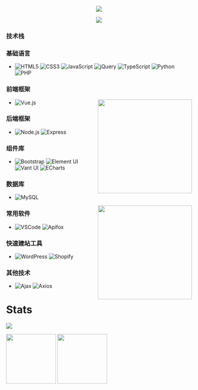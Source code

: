 <p align="center">
<img src="https://capsule-render.vercel.app/api?type=waving&color=timeGradient&height=300&&section=header&text=HI%20THERE!&fontSize=90&fontAlign=50&fontAlignY=30&desc=I%20am%20Wang👋&descAlign=50&descSize=30&descAlignY=60&animation=twinkling" />
</p>
<p align="center">
<img src="https://readme-typing-svg.demolab.com?font=Orbitron&size=25&pause=1000&center=true&vCenter=true&random=false&width=600&lines=Welcome+to+my+home+page!;Welcome+to+my+home+page!" />
</p>

### 技术栈

### 基础语言
- ![HTML5](https://img.shields.io/badge/-HTML5-%23E44D27?style=flat-square&logo=html5&logoColor=ffffff)
 ![CSS3](https://img.shields.io/badge/-CSS3-%231572B6?style=flat-square&logo=css3)
 ![JavaScript](https://img.shields.io/badge/-JavaScript-%23F7DF1C?style=flat-square&logo=javascript&logoColor=000000)
 ![jQuery](https://img.shields.io/badge/jQuery-0769AD?style=flat-square&logo=jquery&logoColor=white)
 ![TypeScript](https://img.shields.io/badge/TypeScript-007ACC?style=flat-square&logo=typescript&logoColor=white)
 ![Python](https://img.shields.io/badge/Python-3776AB?style=flat-square&logo=python&logoColor=white)
 ![PHP](https://img.shields.io/badge/PHP-777BB4?style=flat-square&logo=php&logoColor=white)


### 前端框架
  <a href="https://github.com/wang060502"><img src="https://github.com/user-attachments/assets/baaae3ed-62c6-4330-990b-f0881f760c60" align="right" height="255"/></a>
- ![Vue.js](https://img.shields.io/badge/-Vue.js-%232c3e50?style=flat-square&logo=Vue.js)

### 后端框架
- ![Node.js](https://img.shields.io/badge/Node.js-339933?style=flat-square&logo=node.js&logoColor=white)
 ![Express](https://img.shields.io/badge/Express.js-404D59?style=flat-square)

### 组件库
- ![Bootstrap](https://img.shields.io/badge/-Bootstrap-%2338B2A3?style=flat-square&logo=bootstrap)
 ![Element UI](https://img.shields.io/badge/Element%20UI-2C3E50?style=flat-square)
 ![Vant UI](https://img.shields.io/badge/Vant%20UI-2C3E50?style=flat-square)
 ![ECharts](https://img.shields.io/badge/ECharts-FF6A00?style=flat-square&logo=echarts)


### 数据库
- ![MySQL](https://img.shields.io/badge/MySQL-00758F?style=flat-square&logo=mysql&logoColor=white)
  
<a href="https://github.com/wang060502"><img src="https://github.com/user-attachments/assets/82f8ff56-1856-46e1-8e8f-e21b84446cbf" align="right" height="255"/></a>

### 常用软件
- ![VSCode](https://img.shields.io/badge/Editor-VSCode-blue?style=flat-square&logo=visual-studio-code&logoColor=white)
 ![Apifox](https://img.shields.io/badge/Apifox-2B2D42?style=flat-square&logo=apifox&logoColor=white)

### 快速建站工具
- ![WordPress](https://img.shields.io/badge/WordPress-21759B?style=flat-square&logo=WordPress&logoColor=white)
 ![Shopify](https://img.shields.io/badge/Shopify-7AB55C?style=flat-square&logo=Shopify&logoColor=white)

### 其他技术
- ![Ajax](https://img.shields.io/badge/Ajax-007ACC?style=flat-square)
 ![Axios](https://img.shields.io/badge/Axios-5A29E3?style=flat-square&logo=axios)


# Stats 

[![](https://visitor-badge.laobi.icu/badge?page_id=wang060502.wang060502)](https://visitor-badge.laobi.icu/badge?page_id=wang060502.wang060502)
<p align="left">
  <img align="" height="135px" src="https://github-readme-stats-solmp.vercel.app/api?username=wang060502&hide_title=true&hide_border=true&show_icons=true&include_all_commits=true&line_height=21&bg_color=0,EC6C6C,FFD479,FFFC79,73FA79&theme=graywhite&locale=cn" />
  <img align="" height="135px" src="https://github-readme-stats-solmp.vercel.app/api/top-langs/?username=wang060502&hide_title=true&hide_border=true&layout=compact&bg_color=0,73FA79,73FDFF,D783FF&theme=graywhite&locale=cn" />
</p>
